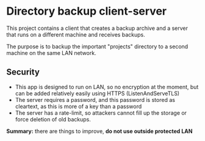 # Directory backup client-server

This project contains a client that creates a backup archive 
and a server that runs on a different machine and receives backups.

The purpose is to backup the important "projects" directory to a second machine
on the same LAN network.

## Security

- This app is designed to run on LAN, so no encryption at the moment, but can be added relatively easily using HTTPS (ListenAndServeTLS)
- The server requires a password, and this password is stored as cleartext, as this is more of a key than a password
- The server has a rate-limit, so attackers cannot fill up the storage or force deletion of old backups.

**Summary:** there are things to improve, **do not use outside protected LAN**